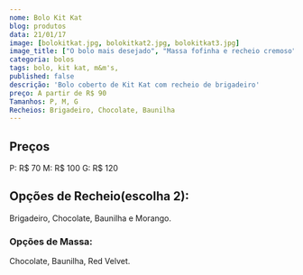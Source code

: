 ```yaml
---
nome: Bolo Kit Kat
blog: produtos
data: 21/01/17
image: [bolokitkat.jpg, bolokitkat2.jpg, bolokitkat3.jpg]
image_title: ["O bolo mais desejado", "Massa fofinha e recheio cremoso", "As crianças adoram!"]
categoria: bolos
tags: bolo, kit kat, m&m's,
published: false
descrição: 'Bolo coberto de Kit Kat com recheio de brigadeiro'
preço: A partir de R$ 90
Tamanhos: P, M, G
Recheios: Brigadeiro, Chocolate, Baunilha
---
```


## Preços
P: R$ 70
M: R$ 100
G: R$ 120

## Opções de Recheio(escolha 2):
Brigadeiro, Chocolate, Baunilha e Morango.

### Opções de Massa:
Chocolate, Baunilha, Red Velvet.

